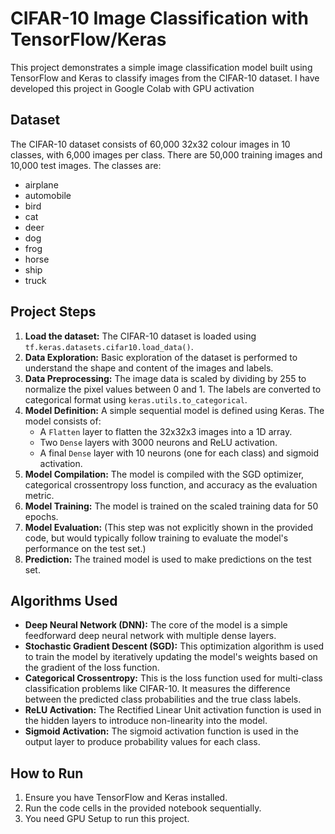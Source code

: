 # CIFAR-10 Image Classification with TensorFlow/Keras

This project demonstrates a simple image classification model built using TensorFlow and Keras to classify images from the CIFAR-10 dataset. I have developed this project in Google Colab with GPU activation

## Dataset

The CIFAR-10 dataset consists of 60,000 32x32 colour images in 10 classes, with 6,000 images per class. There are 50,000 training images and 10,000 test images. The classes are:

*   airplane
*   automobile
*   bird
*   cat
*   deer
*   dog
*   frog
*   horse
*   ship
*   truck

## Project Steps

1.  **Load the dataset:** The CIFAR-10 dataset is loaded using `tf.keras.datasets.cifar10.load_data()`.
2.  **Data Exploration:** Basic exploration of the dataset is performed to understand the shape and content of the images and labels.
3.  **Data Preprocessing:** The image data is scaled by dividing by 255 to normalize the pixel values between 0 and 1. The labels are converted to categorical format using `keras.utils.to_categorical`.
4.  **Model Definition:** A simple sequential model is defined using Keras. The model consists of:
    *   A `Flatten` layer to flatten the 32x32x3 images into a 1D array.
    *   Two `Dense` layers with 3000 neurons and ReLU activation.
    *   A final `Dense` layer with 10 neurons (one for each class) and sigmoid activation.
5.  **Model Compilation:** The model is compiled with the SGD optimizer, categorical crossentropy loss function, and accuracy as the evaluation metric.
6.  **Model Training:** The model is trained on the scaled training data for 50 epochs.
7.  **Model Evaluation:** (This step was not explicitly shown in the provided code, but would typically follow training to evaluate the model's performance on the test set.)
8.  **Prediction:** The trained model is used to make predictions on the test set.

## Algorithms Used

*   **Deep Neural Network (DNN):** The core of the model is a simple feedforward deep neural network with multiple dense layers.
*   **Stochastic Gradient Descent (SGD):** This optimization algorithm is used to train the model by iteratively updating the model's weights based on the gradient of the loss function.
*   **Categorical Crossentropy:** This is the loss function used for multi-class classification problems like CIFAR-10. It measures the difference between the predicted class probabilities and the true class labels.
*   **ReLU Activation:** The Rectified Linear Unit activation function is used in the hidden layers to introduce non-linearity into the model.
*   **Sigmoid Activation:** The sigmoid activation function is used in the output layer to produce probability values for each class.

## How to Run

1.  Ensure you have TensorFlow and Keras installed.
2.  Run the code cells in the provided notebook sequentially.
3.  You need GPU Setup to run this project.
